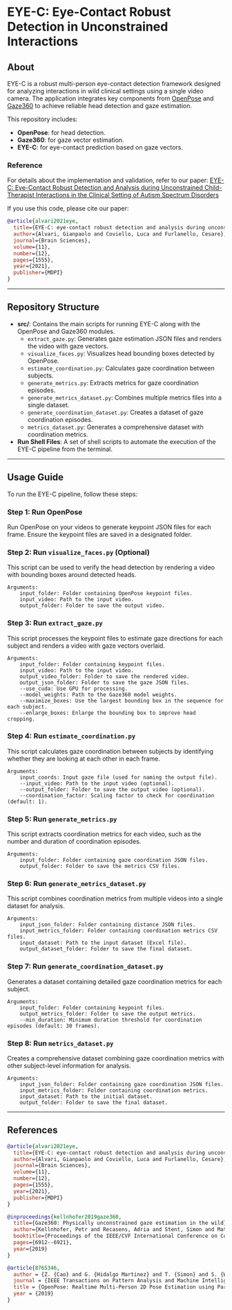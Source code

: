 # EYE-C: Eye-Contact Robust Detection in Unconstrained Interactions

## About
EYE-C is a robust multi-person eye-contact detection framework designed for analyzing interactions in wild clinical settings using a single video camera. The application integrates key components from [OpenPose](https://ieeexplore.ieee.org/document/8765346) and [Gaze360](https://gaze360.csail.mit.edu/) to achieve reliable head detection and gaze estimation.

This repository includes:
- **OpenPose**: for head detection.
- **Gaze360**: for gaze vector estimation.
- **EYE-C**: for eye-contact prediction based on gaze vectors.

### Reference
For details about the implementation and validation, refer to our paper:
[EYE-C: Eye-Contact Robust Detection and Analysis during Unconstrained Child-Therapist Interactions in the Clinical Setting of Autism Spectrum Disorders](https://www.mdpi.com/2076-3425/11/12/1555)

If you use this code, please cite our paper:
```bibtex
@article{alvari2021eye,
  title={EYE-C: eye-contact robust detection and analysis during unconstrained child-therapist interactions in the clinical setting of autism spectrum disorders},
  author={Alvari, Gianpaolo and Coviello, Luca and Furlanello, Cesare},
  journal={Brain Sciences},
  volume={11},
  number={12},
  pages={1555},
  year={2021},
  publisher={MDPI}
}
```

---

## Repository Structure
- **src/**: Contains the main scripts for running EYE-C along with the OpenPose and Gaze360 modules.
  - `extract_gaze.py`: Generates gaze estimation JSON files and renders the video with gaze vectors.
  - `visualize_faces.py`: Visualizes head bounding boxes detected by OpenPose.
  - `estimate_coordination.py`: Calculates gaze coordination between subjects.
  - `generate_metrics.py`: Extracts metrics for gaze coordination episodes.
  - `generate_metrics_dataset.py`: Combines multiple metrics files into a single dataset.
  - `generate_coordination_dataset.py`: Creates a dataset of gaze coordination episodes.
  - `metrics_dataset.py`: Generates a comprehensive dataset with coordination metrics.
- **Run Shell Files**: A set of shell scripts to automate the execution of the EYE-C pipeline from the terminal.

---

## Usage Guide
To run the EYE-C pipeline, follow these steps:

### Step 1: Run OpenPose
Run OpenPose on your videos to generate keypoint JSON files for each frame. Ensure the keypoint files are saved in a designated folder.

### Step 2: Run `visualize_faces.py` (Optional)
This script can be used to verify the head detection by rendering a video with bounding boxes around detected heads.
```
Arguments:
    input_folder: Folder containing OpenPose keypoint files.
    input_video: Path to the input video.
    output_folder: Folder to save the output video.
```

### Step 3: Run `extract_gaze.py`
This script processes the keypoint files to estimate gaze directions for each subject and renders a video with gaze vectors overlaid.
```
Arguments:
    input_folder: Folder containing keypoint files.
    input_video: Path to the input video.
    output_video_folder: Folder to save the rendered video.
    output_json_folder: Folder to save the gaze JSON files.
    --use_cuda: Use GPU for processing.
    --model_weights: Path to the Gaze360 model weights.
    --maximize_boxes: Use the largest bounding box in the sequence for each subject.
    --enlarge_boxes: Enlarge the bounding box to improve head cropping.
```

### Step 4: Run `estimate_coordination.py`
This script calculates gaze coordination between subjects by identifying whether they are looking at each other in each frame.
```
Arguments:
    input_coords: Input gaze file (used for naming the output file).
    --input_video: Path to the input video (optional).
    --output_folder: Folder to save the output video (optional).
    --coordination_factor: Scaling factor to check for coordination (default: 1).
```

### Step 5: Run `generate_metrics.py`
This script extracts coordination metrics for each video, such as the number and duration of coordination episodes.
```
Arguments:
    input_folder: Folder containing gaze coordination JSON files.
    output_folder: Folder to save the metrics CSV files.
```

### Step 6: Run `generate_metrics_dataset.py`
This script combines coordination metrics from multiple videos into a single dataset for analysis.
```
Arguments:
    input_json_folder: Folder containing distance JSON files.
    input_metrics_folder: Folder containing coordination metrics CSV files.
    input_dataset: Path to the input dataset (Excel file).
    output_dataset_folder: Folder to save the final dataset.
```

### Step 7: Run `generate_coordination_dataset.py`
Generates a dataset containing detailed gaze coordination metrics for each subject.
```
Arguments:
    input_folder: Folder containing keypoint files.
    output_metrics_folder: Folder to save the output metrics.
    --min_duration: Minimum duration threshold for coordination episodes (default: 30 frames).
```

### Step 8: Run `metrics_dataset.py`
Creates a comprehensive dataset combining gaze coordination metrics with other subject-level information for analysis.
```
Arguments:
    input_json_folder: Folder containing gaze coordination JSON files.
    input_metrics_folder: Folder containing coordination metrics.
    input_dataset: Path to the initial dataset.
    output_folder: Folder to save the final dataset.
```

---

## References
```bibtex
@article{alvari2021eye,
  title={EYE-C: eye-contact robust detection and analysis during unconstrained child-therapist interactions in the clinical setting of autism spectrum disorders},
  author={Alvari, Gianpaolo and Coviello, Luca and Furlanello, Cesare},
  journal={Brain Sciences},
  volume={11},
  number={12},
  pages={1555},
  year={2021},
  publisher={MDPI}
}

@inproceedings{kellnhofer2019gaze360,
  title={Gaze360: Physically unconstrained gaze estimation in the wild},
  author={Kellnhofer, Petr and Recasens, Adria and Stent, Simon and Matusik, Wojciech and Torralba, Antonio},
  booktitle={Proceedings of the IEEE/CVF International Conference on Computer Vision},
  pages={6912--6921},
  year={2019}
}

@article{8765346,
  author = {Z. {Cao} and G. {Hidalgo Martinez} and T. {Simon} and S. {Wei} and Y. A. {Sheikh}},
  journal = {IEEE Transactions on Pattern Analysis and Machine Intelligence},
  title = {OpenPose: Realtime Multi-Person 2D Pose Estimation using Part Affinity Fields},
  year = {2019}
}
```
